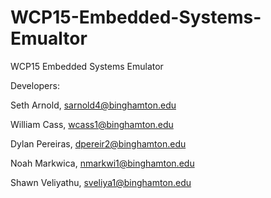 # WCP15-Embedded-Systems-Emualtor
WCP15 Embedded Systems Emulator

Developers:

Seth Arnold, sarnold4@binghamton.edu

William Cass, wcass1@binghamton.edu

Dylan Pereiras, dpereir2@binghamton.edu

Noah Markwica, nmarkwi1@binghamton.edu

Shawn Veliyathu, sveliya1@binghamton.edu
